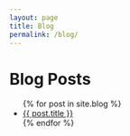 ```yaml
---
layout: page
title: Blog
permalink: /blog/
---
```


<h1>Blog Posts</h1>
<ul>
  {% for post in site.blog %}
    <li><a href="{{ post.url }}">{{ post.title }}</a></li>
  {% endfor %}
</ul>

